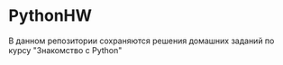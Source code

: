# PythonHW
В данном репозитории сохраняются решения домашних заданий по курсу "Знакомство с Python"
